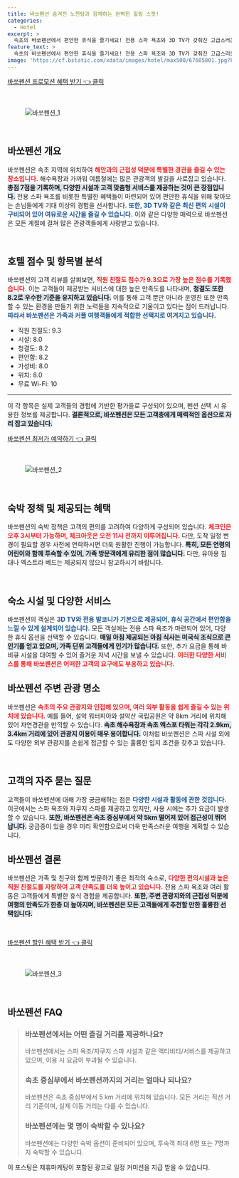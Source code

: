 ```yaml
---
title: 바쏘펜션 숨겨진 노천탕과 함께하는 완벽한 힐링 스팟!
categories:
  - Hotel
excerpt: >
  속초의 바쏘펜션에서 편안한 휴식을 즐기세요! 전용 스파 욕조와 3D TV가 갖춰진 고급스러운 숙소 가족 단위 여행객에게도 최적의 선택입니다. 해변까지의 거리도 가까워 완벽한 휴양을 보장합니다!
feature_text: >
  속초의 바쏘펜션에서 편안한 휴식을 즐기세요! 전용 스파 욕조와 3D TV가 갖춰진 고급스러운 숙소 가족 단위 여행객에게도 최적의 선택입니다. 해변까지의 거리도 가까워 완벽한 휴양을 보장합니다!
image: 'https://cf.bstatic.com/xdata/images/hotel/max500/67605801.jpg?k=33e4c7642991ee8bf30f6b11862add96d174cf6da11a2afff3b14f13cbe673e2&o=&hp=1'
---
```


<p><a class="modoo-button" href="https://tinyurl.com/2ca7tp3e" rel="nofollow noopener">바쏘펜션 프로모션 혜택 받기 👈 클릭</a></p><br/>
<figure class="image"><img alt="바쏘펜션_1" src="https://cf.bstatic.com/xdata/images/hotel/max1024x768/67606420.jpg?k=08987cfb1ff71a17a9b03d2d2c50d588a4e6edda4c7b668106b603b952ec2bdc&amp;o=&amp;hp=1"/></figure><br/>

<h2 data-ke-size="size26" id="바쏘펜션_개요">바쏘펜션 개요</h2>
<p data-ke-size="size16">바쏘펜션은 속초 지역에 위치하여 <b><span style="color: #ee2323;">해안과의 근접성 덕분에 특별한 경관을 즐길 수 있는 장소입니다.</span></b> 해수욕장과 가까워 여름철에는 많은 관광객의 발길을 사로잡고 있습니다. <b><span style="background-color: #21538527;">총점 7점을 기록하며, 다양한 시설과 고객 맞춤형 서비스를 제공하는 것이 큰 장점입니다.</span></b> 전용 스파 욕조를 비롯한 특별한 혜택들이 마련되어 있어 편안한 휴식을 위해 찾아오는 손님들에게 기대 이상의 경험을 선사합니다. <b><span style="color: #1a5490;">또한, 3D TV와 같은 최신 편의 시설이 구비되어 있어 여유로운 시간을 즐길 수 있습니다.</span></b> 이와 같은 다양한 매력으로 바쏘펜션은 모든 계절에 걸쳐 많은 관광객들에게 사랑받고 있습니다.</p>
<p data-ke-size="size16"> </p>
<h2 data-ke-size="size23" id="호텔_점수_분석">호텔 점수 및 항목별 분석</h2>
<p data-ke-size="size16">바쏘펜션의 고객 리뷰를 살펴보면, <b><span style="color: #ee2323;">직원 친절도 점수가 9.3으로 가장 높은 점수를 기록했습니다.</span></b> 이는 고객들이 제공받는 서비스에 대한 높은 만족도를 나타내며, <b><span style="background-color: #21538527;">청결도 또한 8.2로 우수한 기준을 유지하고 있습니다.</span></b> 이를 통해 고객 뿐만 아니라 운영진 또한 만족할 수 있는 환경을 만들기 위한 노력들을 지속적으로 기울이고 있다는 점이 드러납니다. <b><span style="color: #1a5490;">따라서 바쏘펜션은 가족과 커플 여행객들에게 적합한 선택지로 여겨지고 있습니다.</span></b></p>
<ul data-ke-list-type="disc" style="list-style-type: disc;">
<li>직원 친절도: 9.3</li>
<li>시설: 8.0</li>
<li>청결도: 8.2</li>
<li>편안함: 8.2</li>
<li>가성비: 8.0</li>
<li>위치: 8.0</li>
<li>무료 Wi-Fi: 10</li>
</ul>
<hr contenteditable="false" data-ke-style="style5" data-ke-type="horizontalRule"/>
<p data-ke-size="size16">이 각 항목은 실제 고객들의 경험에 기반한 평가들로 구성되어 있으며, 펜션 선택 시 유용한 정보를 제공합니다. <b><span style="background-color: #21538527;">결론적으로, 바쏘펜션은 모든 고객층에게 매력적인 옵션으로 자리 잡고 있습니다.</span></b></p>
<p><a class="modoo-button" href="https://tinyurl.com/2ca7tp3e" rel="nofollow noopener">바쏘펜션 최저가 예약하기 👈 클릭</a></p><br/>
<figure class="image"><img alt="바쏘펜션_2" src="https://cf.bstatic.com/xdata/images/hotel/max500/67605801.jpg?k=33e4c7642991ee8bf30f6b11862add96d174cf6da11a2afff3b14f13cbe673e2&amp;o=&amp;hp=1"/></figure><br/>
<h2 data-ke-size="size23" id="숙박_정책_및_혜택">숙박 정책 및 제공되는 혜택</h2>
<p data-ke-size="size16">바쏘펜션의 숙박 정책은 고객의 편의를 고려하여 다양하게 구성되어 있습니다. <b><span style="color: #ee2323;">체크인은 오후 3시부터 가능하며, 체크아웃은 오전 11시 전까지 이루어집니다.</span></b> 다만, 도착 일정 변경이 필요할 경우 사전에 연락하시면 더욱 원활한 진행이 가능합니다. <b><span style="background-color: #21538527;">특히, 모든 연령의 어린이와 함께 투숙할 수 있어, 가족 방문객에게 유리한 점이 많습니다.</span></b> 다만, 유아용 침대나 엑스트라 베드는 제공되지 않으니 참고하시기 바랍니다.</p>
<p data-ke-size="size16"> </p>
<h2 data-ke-size="size23" id="숙소_시설_및_서비스">숙소 시설 및 다양한 서비스</h2>
<p data-ke-size="size16">바쏘펜션의 객실은 <b><span style="color: #1a5490;">3D TV와 전용 발코니가 기본으로 제공되어, 휴식 공간에서 편안함을 느낄 수 있게 설계되어 있습니다.</span></b> 모든 객실에는 전용 스파 욕조가 마련되어 있어, 다양한 휴식 옵션을 선택할 수 있습니다. <b><span style="background-color: #21538527;">매일 아침 제공되는 아침 식사는 미국식 조식으로 큰 인기를 얻고 있으며, 가족 단위 고객들에게 인기가 많습니다.</span></b> 또한, 추가 요금을 통해 바비큐 시설을 대여할 수 있어 즐거운 저녁 시간을 보낼 수 있습니다. <b><span style="color: #ee2323;">이러한 다양한 서비스를 통해 바쏘펜션은 어떠한 고객의 요구에도 부응하고 있습니다.</span></b></p>
<h2 data-ke-size="size26" id="주변_관광_명소">바쏘펜션 주변 관광 명소</h2>
<p data-ke-size="size16">바쏘펜션은 <b><span style="color: #ee2323;">속초의 주요 관광지와 인접해 있으며, 여러 외부 활동을 쉽게 즐길 수 있는 위치에 있습니다.</span></b> 예를 들어, 설악 워터피아와 설악산 국립공원은 약 8km 거리에 위치해 있어 자연경관을 만끽할 수 있습니다. <b><span style="background-color: #21538527;">속초 해수욕장과 속초 엑스포 타워는 각각 2.9km, 3.4km 거리에 있어 관광지 이용이 매우 용이합니다.</span></b> 이처럼 바쏘펜션은 스파 시설 외에도 다양한 외부 관광지를 손쉽게 접근할 수 있는 훌륭한 입지 조건을 갖추고 있습니다.</p>
<p data-ke-size="size16"> </p>
<h2 data-ke-size="size23" id="고객의_자주_묻는_질문">고객의 자주 묻는 질문</h2>
<p data-ke-size="size16">고객들이 바쏘펜션에 대해 가장 궁금해하는 점은 <b><span style="color: #1a5490;">다양한 시설과 활동에 관한 것입니다.</span></b> 이곳에서는 스파 욕조와 자쿠지 스파를 제공하고 있지만, 사용 시에는 추가 요금이 발생할 수 있습니다. <b><span style="background-color: #21538527;">또한, 바쏘펜션은 속초 중심부에서 약 5km 떨어져 있어 접근성이 뛰어납니다.</span></b> 궁금증이 있을 경우 미리 확인함으로써 더욱 만족스러운 여행을 계획할 수 있습니다.</p>
<h2 data-ke-size="size26" id="바쏘펜션_결론">바쏘펜션 결론</h2>
<p data-ke-size="size16">바쏘펜션은 가족 및 친구와 함께 방문하기 좋은 최적의 숙소로, <b><span style="color: #ee2323;">다양한 편의시설과 높은 직원 친절도를 자랑하여 고객 만족도를 더욱 높이고 있습니다.</span></b> 전용 스파 욕조와 여러 활동은 고객들에게 특별한 휴식 경험을 제공합니다. <b><span style="background-color: #21538527;">또한, 주변 관광지와의 근접성 덕분에 여행의 만족도가 한층 더 높아지며, 바쏘펜션은 모든 고객들에게 추천할 만한 훌륭한 선택입니다.</span></b></p>
<p data-ke-size="size16"> </p>

<p><a class="modoo-button" href="https://tinyurl.com/2ca7tp3e" rel="nofollow noopener">바쏘펜션 할인 혜택 받기 👈 클릭</a></p><br>

<figure class="image"><img src="https://cf.bstatic.com/xdata/images/hotel/max500/67605511.jpg?k=b67d5b2cb955b22fd65f93eeff6d50defa700bfc251f3d488a99c0ba309c13c0&o=&hp=1" alt="바쏘펜션_3"></figure><br>
<h2 id="바쏘펜션_FAQ">바쏘펜션 FAQ</h2>
<div itemscope="" itemtype="https://schema.org/FAQPage"> 
<blockquote> 
<div itemscope="" itemprop="mainEntity" itemtype="https://schema.org/Question"> 
<h3 itemprop="name">바쏘펜션에서는 어떤 즐길 거리를 제공하나요?</h3> 
<div itemscope="" itemprop="acceptedAnswer" itemtype="https://schema.org/Answer"> 
<span itemprop="text"> 
<p>바쏘펜션에서는 스파 욕조/자쿠지 스파 시설과 같은 액티비티/서비스를 제공하고 있으며, 이용 시 요금이 부과될 수 있습니다.</p> 
</span> 
</div> 
</div> 

<div itemscope="" itemprop="mainEntity" itemtype="https://schema.org/Question"> 
<h3 itemprop="name">속초 중심부에서 바쏘펜션까지의 거리는 얼마나 되나요?</h3> 
<div itemscope="" itemprop="acceptedAnswer" itemtype="https://schema.org/Answer"> 
<span itemprop="text"> 
<p>바쏘펜션은 속초 중심부에서 5 km 거리에 위치해 있습니다. 모든 거리는 직선 거리 기준이며, 실제 이동 거리는 다를 수 있습니다.</p> 
</span> 
</div> 
</div> 

<div itemscope="" itemprop="mainEntity" itemtype="https://schema.org/Question"> 
<h3 itemprop="name">바쏘펜션에는 몇 명이 숙박할 수 있나요?</h3> 
<div itemscope="" itemprop="acceptedAnswer" itemtype="https://schema.org/Answer"> 
<span itemprop="text"> 
<p>바쏘펜션에는 다양한 숙박 옵션이 준비되어 있으며, 투숙객 최대 6명 또는 7명까지 숙박할 수 있습니다.</p> 
</span> 
</div> 
</div> 
</blockquote> 
</div><p>이 포스팅은 제휴마케팅이 포함된 광고로 일정 커미션을 지급 받을 수 있습니다.</p>

